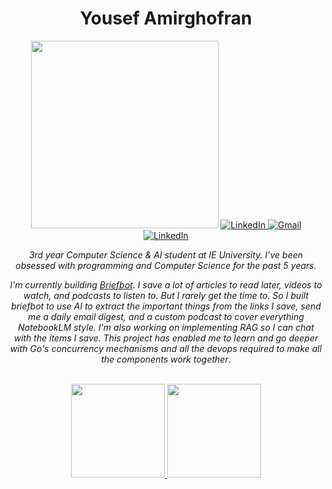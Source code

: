 <!-- python,javascript,typescript,html,css,docker,postman,algolia,mysql,linux,c,java,git,bash,django,azure,aws ec2,arduino,raspberrypi,appscripts,react,threejs,react3fabric,vite,npm,yarn, pytorch, tensorflow, tailwind css, azure services, postgreSQL, codesandbox, slurm, cmake -->

<div align="center">
<h1>Yousef Amirghofran</h1> 

<img src="https://github.com/user-attachments/assets/b21e1a84-1969-447c-b668-510561d8ce08" height="300" />

<a href="https://www.linkedin.com/in/yamirghofran" target="_blank" rel="noopener noreferrer">
  <img alt="LinkedIn" src="https://img.shields.io/badge/LinkedIn-%232C3454.svg?style=for-the-badge&logo=LinkedIn&logoColor=white" />
</a>

<a href="mailto:yamirghofran@gmail.com">
  <img alt="Gmail" src="https://img.shields.io/badge/Gmail-2c3454?style=for-the-badge&logo=gmail&logoColor=white" />
</a>

<a href="https://www.linkedin.com/in/yamirghofran" target="_blank" rel="noopener noreferrer">
  <img alt="LinkedIn" src="https://img.shields.io/badge/Website-%232C3454.svg?style=for-the-badge" />
</a>

*3rd year Computer Science & AI student at IE University. I've been obsessed with programming and Computer Science for the past 5 years.*

*I'm currently building [Briefbot](https://github.com/yamirghofran/briefbot). I save a lot of articles to read later, videos to watch, and podcasts to listen to. But I rarely get the time to. So I built briefbot to use AI to extract the important things from the links I save, send me a daily email digest, and a custom podcast to cover everything NotebookLM style. I'm also working on implementing RAG so I can chat with the items I save. This project has enabled me to learn and go deeper with Go's concurrency mechanisms and all the devops required to make all the components work together*.

<br>

<a href="https://github.com/yamirghofran">
    <img height=150 src="https://github-readme-stats.vercel.app/api?username=yamirghofran&theme=dark&hide_border=false\&rank_icon=github" />
</a>

<a href="https://github.com/yamirghofran">
    <img height=150 src="https://github-readme-stats.vercel.app/api/top-langs/?username=yamirghofran&theme=dark&hide_border=false&include_all_commits=true&count_private=false&layout=compact" />
</a>
</div>
